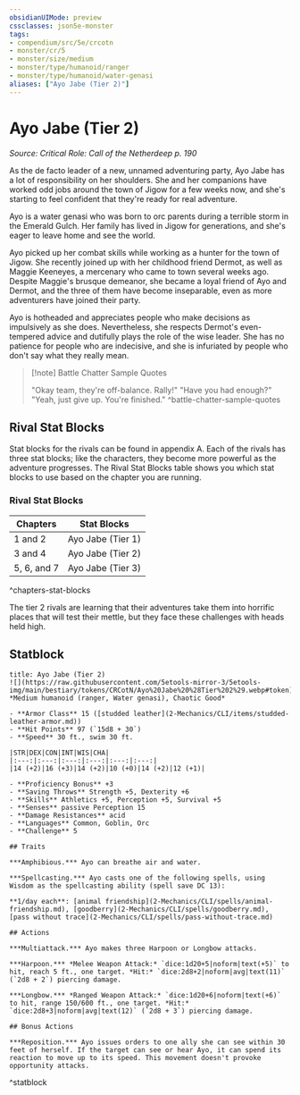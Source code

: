 ```yaml
---
obsidianUIMode: preview
cssclasses: json5e-monster
tags:
- compendium/src/5e/crcotn
- monster/cr/5
- monster/size/medium
- monster/type/humanoid/ranger
- monster/type/humanoid/water-genasi
aliases: ["Ayo Jabe (Tier 2)"]
---
```

# Ayo Jabe (Tier 2)
*Source: Critical Role: Call of the Netherdeep p. 190*  

As the de facto leader of a new, unnamed adventuring party, Ayo Jabe has a lot of responsibility on her shoulders. She and her companions have worked odd jobs around the town of Jigow for a few weeks now, and she's starting to feel confident that they're ready for real adventure.

Ayo is a water genasi who was born to orc parents during a terrible storm in the Emerald Gulch. Her family has lived in Jigow for generations, and she's eager to leave home and see the world.

Ayo picked up her combat skills while working as a hunter for the town of Jigow. She recently joined up with her childhood friend Dermot, as well as Maggie Keeneyes, a mercenary who came to town several weeks ago. Despite Maggie's brusque demeanor, she became a loyal friend of Ayo and Dermot, and the three of them have become inseparable, even as more adventurers have joined their party.

Ayo is hotheaded and appreciates people who make decisions as impulsively as she does. Nevertheless, she respects Dermot's even-tempered advice and dutifully plays the role of the wise leader. She has no patience for people who are indecisive, and she is infuriated by people who don't say what they really mean.

> [!note] Battle Chatter Sample Quotes
> 
> "Okay team, they're off-balance. Rally!" "Have you had enough?" "Yeah, just give up. You're finished."
^battle-chatter-sample-quotes

## Rival Stat Blocks

Stat blocks for the rivals can be found in appendix A. Each of the rivals has three stat blocks; like the characters, they become more powerful as the adventure progresses. The Rival Stat Blocks table shows you which stat blocks to use based on the chapter you are running.

### Rival Stat Blocks

| Chapters | Stat Blocks |
|----------|-------------|
| 1 and 2 | Ayo Jabe (Tier 1) |
| 3 and 4 | Ayo Jabe (Tier 2) |
| 5, 6, and 7 | Ayo Jabe (Tier 3) |
^chapters-stat-blocks

The tier 2 rivals are learning that their adventures take them into horrific places that will test their mettle, but they face these challenges with heads held high.

## Statblock

```ad-statblock
title: Ayo Jabe (Tier 2)
![](https://raw.githubusercontent.com/5etools-mirror-3/5etools-img/main/bestiary/tokens/CRCotN/Ayo%20Jabe%20%28Tier%202%29.webp#token)
*Medium humanoid (ranger, Water genasi), Chaotic Good*

- **Armor Class** 15 ([studded leather](2-Mechanics/CLI/items/studded-leather-armor.md))
- **Hit Points** 97 (`15d8 + 30`)
- **Speed** 30 ft., swim 30 ft.

|STR|DEX|CON|INT|WIS|CHA|
|:---:|:---:|:---:|:---:|:---:|:---:|
|14 (+2)|16 (+3)|14 (+2)|10 (+0)|14 (+2)|12 (+1)|

- **Proficiency Bonus** +3
- **Saving Throws** Strength +5, Dexterity +6
- **Skills** Athletics +5, Perception +5, Survival +5
- **Senses** passive Perception 15
- **Damage Resistances** acid
- **Languages** Common, Goblin, Orc
- **Challenge** 5

## Traits

***Amphibious.*** Ayo can breathe air and water.

***Spellcasting.*** Ayo casts one of the following spells, using Wisdom as the spellcasting ability (spell save DC 13):

**1/day each**: [animal friendship](2-Mechanics/CLI/spells/animal-friendship.md), [goodberry](2-Mechanics/CLI/spells/goodberry.md), [pass without trace](2-Mechanics/CLI/spells/pass-without-trace.md)

## Actions

***Multiattack.*** Ayo makes three Harpoon or Longbow attacks.

***Harpoon.*** *Melee Weapon Attack:* `dice:1d20+5|noform|text(+5)` to hit, reach 5 ft., one target. *Hit:* `dice:2d8+2|noform|avg|text(11)` (`2d8 + 2`) piercing damage.

***Longbow.*** *Ranged Weapon Attack:* `dice:1d20+6|noform|text(+6)` to hit, range 150/600 ft., one target. *Hit:* `dice:2d8+3|noform|avg|text(12)` (`2d8 + 3`) piercing damage.

## Bonus Actions

***Reposition.*** Ayo issues orders to one ally she can see within 30 feet of herself. If the target can see or hear Ayo, it can spend its reaction to move up to its speed. This movement doesn't provoke opportunity attacks.
```
^statblock